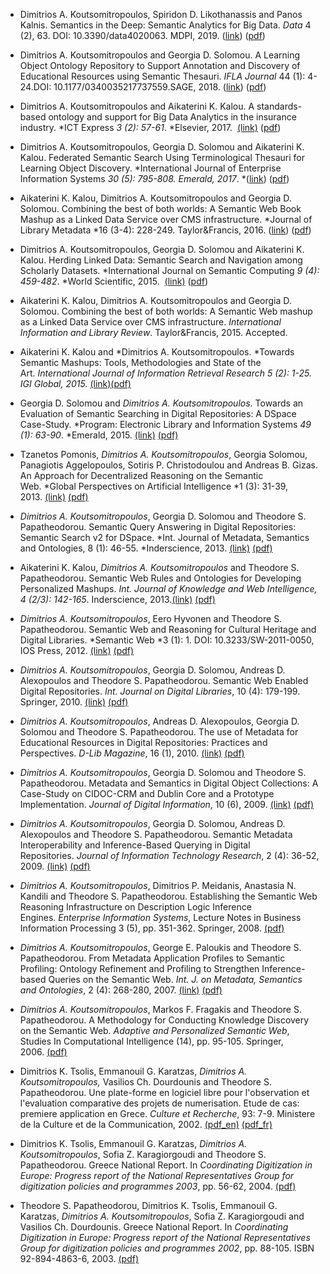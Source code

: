 -   Dimitrios A. Koutsomitropoulos, Spiridon D. Likothanassis and Panos Kalnis. Semantics in the Deep: Semantic Analytics for Big Data. *Data* 4 (2), 63. DOI: 10.3390/data4020063. MDPI, 2019. ([link](https://www.mdpi.com/journal/data/special_issues/Semantic_Analytics)) ([pdf](https://www.ceid.upatras.gr/webpages/koutsomi/wp-content/uploads/sites/6/2019/5/data2019.pdf))

-   Dimitrios A. Koutsomitropoulos and Georgia D. Solomou. A Learning Object Ontology Repository to Support Annotation and Discovery of Educational Resources using Semantic Thesauri. *IFLA Journal* 44 (1): 4-24.DOI: 10.1177/0340035217737559.SAGE, 2018. ([link](http://journals.sagepub.com/doi/full/10.1177/0340035217737559)) ([pdf](https://www.ceid.upatras.gr/webpages/koutsomi/wp-content/uploads/sites/6/2018/04/ifla2018.pdf))

-   Dimitrios A. Koutsomitropoulos and Aikaterini K. Kalou. A standards-based ontology and support for Big Data Analytics in the insurance industry. *ICT Express *3 (2): 57-61*. *Elsevier, 2017.  [(link)](https://doi.org/10.1016/j.icte.2017.05.007) ([pdf](https://www.ceid.upatras.gr/webpages/koutsomi/wp-content/uploads/sites/6/2015/04/ICTExpress.pdf))

-   Dimitrios A. Koutsomitropoulos, Georgia D. Solomou and Aikaterini K. Kalou. Federated Semantic Search Using Terminological Thesauri for Learning Object Discovery. *International Journal of Enterprise Information Systems *30 (5): 795-808. Emerald, 2017*. *([link](http://www.emeraldinsight.com/doi/full/10.1108/JEIM-06-2016-0116)) ([pdf](https://www.ceid.upatras.gr/webpages/koutsomi/wp-content/uploads/sites/6/2015/04/JEIM-06-2016-0116.pdf))

-   Aikaterini K. Kalou, Dimitrios A. Koutsomitropoulos and Georgia D. Solomou. Combining the best of both worlds: A Semantic Web Book Mashup as a Linked Data Service over CMS infrastructure. *Journal of Library Metadata *16 (3-4): 228-249. Taylor&Francis, 2016. ([link](http://www.tandfonline.com/doi/full/10.1080/19386389.2016.1258897)) ([pdf](https://www.ceid.upatras.gr/webpages/koutsomi/wp-content/uploads/sites/6/2015/04/IJLM16.pdf))

-   Dimitrios A. Koutsomitropoulos, Georgia D. Solomou and Aikaterini K. Kalou. Herding Linked Data: Semantic Search and Navigation among Scholarly Datasets. *International Journal on Semantic Computing *9 (4): 459-482*. *World Scientific, 2015.  [(link)](http://dx.doi.org/10.1142/S1793351X15500099) ([pdf](https://www.ceid.upatras.gr/webpages/koutsomi/wp-content/uploads/sites/6/2015/04/IJSC2016.pdf))

-   Aikaterini K. Kalou, Dimitrios A. Koutsomitropoulos and Georgia D. Solomou. Combining the best of both worlds: A Semantic Web mashup as a Linked Data Service over CMS infrastructure. *International Information and Library Review*. Taylor&Francis, 2015. Accepted.

-   Aikaterini K. Kalou and *Dimitrios A. Koutsomitropoulos. *Towards Semantic Mashups: Tools, Methodologies and State of the Art. *International Journal of Information Retrieval Research *5 (2): 1-25. IGI Global, 2015*.* [(link)](http://www.igi-global.com/article/towards-semantic-mashups/130005)[(pdf)](https://www.ceid.upatras.gr/webpages/koutsomi/wp-content/uploads/sites/6/2015/04/ijirr15.pdf)

-   Georgia D. Solomou and *Dimitrios A. Koutsomitropoulos*. Towards an Evaluation of Semantic Searching in Digital Repositories: A DSpace Case-Study. *Program: Electronic Library and Information Systems *49 (1): 63-90*. *Emerald, 2015. [(link)](http://www.emeraldinsight.com/doi/abs/10.1108/PROG-07-2013-0037) [(pdf)](http://old.hpclab.ceid.upatras.gr/viografika/kotsomit/pubs/program14.pdf)

-   Tzanetos Pomonis, *Dimitrios A. Koutsomitropoulos*, Georgia Solomou, Panagiotis Aggelopoulos, Sotiris P. Christodoulou and Andreas B. Gizas. An Approach for Decentralized Reasoning on the Semantic Web. *Global Perspectives on Artificial Intelligence *1 (3): 31-39, 2013. [(link)](http://www.seipub.org/GPAI/paperInfo.aspx?ID=7058) [(pdf)](http://old.hpclab.ceid.upatras.gr/viografika/kotsomit/pubs/gpai13.pdf)

-   *Dimitrios A. Koutsomitropoulos*, Georgia D. Solomou and Theodore S. Papatheodorou. Semantic Query Answering in Digital Repositories: Semantic Search v2 for DSpace. *Int. Journal of Metadata, Semantics and Ontologies, 8 (1): 46-55. *Inderscience, 2013. [(link)](http://www.inderscience.com/info/inarticle.php?artid=54181) [(pdf)](http://old.hpclab.ceid.upatras.gr/viografika/kotsomit/pubs/ijmso13.pdf)

-   Aikaterini K. Kalou, *Dimitrios A. Koutsomitropoulos* and Theodore S. Papatheodorou. Semantic Web Rules and Ontologies for Developing Personalized Mashups. *Int. Journal of Knowledge and Web Intelligence, 4 (2/3): 142-165*. Inderscience, 2013.[(link)](http://www.inderscience.com/info/inarticle.php?artid=56367) [(pdf)](http://old.hpclab.ceid.upatras.gr/viografika/kotsomit/pubs/ijkwi13.pdf)

-   *Dimitrios A. Koutsomitropoulos*, Eero Hyvonen and Theodore S. Papatheodorou. Semantic Web and Reasoning for Cultural Heritage and Digital Libraries. *Semantic Web *3 (1): 1. DOI: 10.3233/SW-2011-0050, IOS Press, 2012. [(link)](http://iospress.metapress.com/content/t1k25472p588k785/) [(pdf)](http://old.hpclab.ceid.upatras.gr/viografika/kotsomit/pubs/swj.pdf)

-   *Dimitrios A. Koutsomitropoulos*, Georgia D. Solomou, Andreas D. Alexopoulos and Theodore S. Papatheodorou. Semantic Web Enabled Digital Repositories. *Int. Journal on Digital Libraries*, 10 (4): 179-199. Springer, 2010. [(link)](http://www.springerlink.com/content/eg4310rk4567j416/) [(pdf)](http://old.hpclab.ceid.upatras.gr/viografika/kotsomit/pubs/ijdl.pdf)

-   *Dimitrios A. Koutsomitropoulos*, Andreas D. Alexopoulos, Georgia D. Solomou and Theodore S. Papatheodorou. The use of Metadata for Educational Resources in Digital Repositories: Practices and Perspectives. *D-Lib Magazine*, 16 (1), 2010. [(link)](http://www.dlib.org/dlib/january10/kout/01kout.html) [(pdf)](http://old.hpclab.ceid.upatras.gr/viografika/kotsomit/pubs/dlib.pdf)

-   *Dimitrios A. Koutsomitropoulos*, Georgia D. Solomou and Theodore S. Papatheodorou. Metadata and Semantics in Digital Object Collections: A Case-Study on CIDOC-CRM and Dublin Core and a Prototype Implementation. *Journal of Digital Information*, 10 (6), 2009. [(link)](http://journals.tdl.org/jodi/article/view/693/577) [(pdf)](http://old.hpclab.ceid.upatras.gr/viografika/kotsomit/pubs/jodi.pdf)

-   *Dimitrios A. Koutsomitropoulos*, Georgia D. Solomou, Andreas D. Alexopoulos and Theodore S. Papatheodorou. Semantic Metadata Interoperability and Inference-Based Querying in Digital Repositories. *Journal of Information Technology Research*, 2 (4): 36-52, 2009. [(link)](http://www.igi-global.com/Bookstore/Article.aspx?TitleId=37408) [(pdf)](http://old.hpclab.ceid.upatras.gr/viografika/kotsomit/pubs/jitr09.pdf)

-   *Dimitrios A. Koutsomitropoulos*, Dimitrios P. Meidanis, Anastasia N. Kandili and Theodore S. Papatheodorou. Establishing the Semantic Web Reasoning Infrastructure on Description Logic Inference Engines. *Enterprise Information Systems*, Lecture Notes in Business Information Processing 3 (5), pp. 351-362. Springer, 2008. [(pdf)](http://old.hpclab.ceid.upatras.gr/viografika/kotsomit/pubs/lnbip.pdf)

-   *Dimitrios A. Koutsomitropoulos*, George E. Paloukis and Theodore S. Papatheodorou. From Metadata Application Profiles to Semantic Profiling: Ontology Refinement and Profiling to Strengthen Inference-based Queries on the Semantic Web. *Int. J. on Metadata, Semantics and Ontologies*, 2 (4): 268-280, 2007. [(link)](http://www.inderscience.com/search/index.php?action=record&rec_id=19445) [(pdf)](http://old.hpclab.ceid.upatras.gr/viografika/kotsomit/pubs/ijmso08.pdf)

-   *Dimitrios A. Koutsomitropoulos*, Markos F. Fragakis and Theodore S. Papatheodorou. A Methodology for Conducting Knowledge Discovery on the Semantic Web. *Adaptive and Personalized Semantic Web*, Studies In Computational Intelligence (14), pp. 95-105. Springer, 2006. [(pdf)](http://old.hpclab.ceid.upatras.gr/viografika/kotsomit/pubs/studiesinCI-springer.pdf)

-   Dimitrios K. Tsolis, Emmanouil G. Karatzas, *Dimitrios A. Koutsomitropoulos,* Vasilios Ch. Dourdounis and Theodore S. Papatheodorou. Une plate-forme en logiciel libre pour l'observation et l'evaluation comparative des projets de numerisation. Etude de cas: premiere application en Grece. *Culture et Recherche*, 93: 7-9. Ministere de la Culture et de la Communication, 2002. [(pdf_en)](http://old.hpclab.ceid.upatras.gr/viografika/kotsomit/pubs/cr93_en.pdf) [(pdf_fr)](http://old.hpclab.ceid.upatras.gr/viografika/kotsomit/pubs/cr93_fr.pdf)

-   Dimitrios K. Tsolis, Emmanouil G. Karatzas, *Dimitrios A. Koutsomitropoulos*, Sofia Z. Karagiorgoudi and Theodore S. Papatheodorou. Greece National Report. In *Coordinating Digitization in Europe: Progress report of the National Representatives Group for digitization policies and programmes 2003*, pp. 56-62, 2004. [(pdf)](http://old.hpclab.ceid.upatras.gr/viografika/kotsomit/pubs/nrg03.pdf)

-   Theodore S. Papatheodorou, Dimitrios K. Tsolis, Emmanouil G. Karatzas, *Dimitrios A. Koutsomitropoulos*, Sofia Z. Karagiorgoudi and Vasilios Ch. Dourdounis. Greece National Report. In *Coordinating Digitization in Europe: Progress report of the National Representatives Group for digitization policies and programmes 2002*, pp. 88-105. ISBN 92-894-4863-6, 2003. [(pdf)](http://old.hpclab.ceid.upatras.gr/viografika/kotsomit/pubs/nrg02.pdf)

